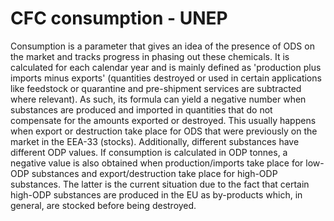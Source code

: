 # CFC consumption - UNEP

Consumption is a parameter that gives an idea of the presence of ODS on the market and tracks progress in phasing out these chemicals. It is calculated for each calendar year and is mainly defined as 'production plus imports minus exports' (quantities destroyed or used in certain applications like feedstock or quarantine and pre-shipment services are subtracted where relevant). As such, its formula can yield a negative number when substances are produced and imported in quantities that do not compensate for the amounts exported or destroyed. This usually happens when export or destruction take place for ODS that were previously on the market in the EEA-33 (stocks). Additionally, different substances have different ODP values. If consumption is calculated in ODP tonnes, a negative value is also obtained when production/imports take place for low-ODP substances and export/destruction take place for high-ODP substances. The latter is the current situation due to the fact that certain high-ODP substances are produced in the EU as by-products which, in general, are stocked before being destroyed.